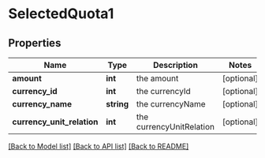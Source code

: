 # SelectedQuota1

## Properties
Name | Type | Description | Notes
------------ | ------------- | ------------- | -------------
**amount** | **int** | the amount | [optional] 
**currency_id** | **int** | the currencyId | [optional] 
**currency_name** | **string** | the currencyName | [optional] 
**currency_unit_relation** | **int** | the currencyUnitRelation | [optional] 

[[Back to Model list]](../README.md#documentation-for-models) [[Back to API list]](../README.md#documentation-for-api-endpoints) [[Back to README]](../README.md)


